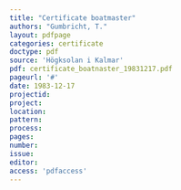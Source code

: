 ```yaml
---
title: "Certificate boatmaster"
authors: "Gumbricht, T."
layout: pdfpage
categories: certificate
doctype: pdf
source: 'Högksolan i Kalmar'
pdf: certificate_boatnaster_19831217.pdf
pageurl: '#'
date: 1983-12-17
projectid:
project:
location:
pattern:
process:
pages:
number:
issue:
editor:
access: 'pdfaccess'
---
```

